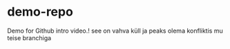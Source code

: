 # demo-repo
Demo for Github intro video.!
see on vahva küll ja peaks olema konfliktis mu teise branchiga
